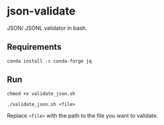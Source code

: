 # json-validate
JSON/ JSONL validator in bash.

## Requirements
```
conda install -c conda-forge jq
```
## Run

```
chmod +x validate_json.sh

./validate_json.sh <file>
```
Replace `<file>` with the path to the file you want to validate.
